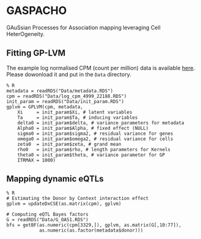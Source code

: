 # GASPACHO

GAuSsian Processes for Association mapping leveraging Cell HeterOgeneity.

## Fitting GP-LVM
The example log normalised CPM (count per million) data is available [here](https://drive.google.com/file/d/1voKdmSMBHW_UET2TKdezMX4szREhEMgN/view?usp=sharing). Please dowonload it and put in the `Data` directory.

	% R
	metadata = readRDS("Data/metadata.RDS")
	cpm = readRDS("Data/log_cpm_4999_22188.RDS")
	init_param = readRDS("Data/init_param.RDS")
	gplvm = GPLVM(cpm, metadata,
		Xi     = init_param$Xi, # latent variables
		Ta     = init_param$Ta, # inducing variables
		delta0 = init_param$delta, # variance parameters for metadata
		Alpha0 = init_param$Alpha, # fixed effect (NULL)
		sigma0 = init_param$sigma2, # residual variance for genes
		omega0 = init_param$omega2, # residual variance for cells
		zeta0  = init_param$zeta, # grand mean
		rho0   = init_param$rho, # length parameters for Kernels
		theta0 = init_param$theta, # variance parameter for GP
		ITRMAX = 1000)

## Mapping dynamic eQTLs

	% R
	# Estimating the Donor by Context interaction effect
	gplvm = updateDxCSE(as.matrix(cpm), gplvm)
	
	# Computing eQTL Bayes factors
	G = readRDS("Data/G_OAS1.RDS")
	bfs = getBF(as.numeric(cpm[3329,]), gplvm, as.matrix(G[,10:77]), 
	            as.numeric(as.factor(metadata$donor)))
